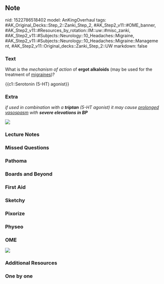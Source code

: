 ## Note
nid: 1522786518402
model: AnKingOverhaul
tags: #AK_Original_Decks::Step_2::Zanki_Step_2, #AK_Step2_v11::#OME_banner, #AK_Step2_v11::#Resources_by_rotation::IM::uw::#misc_zanki, #AK_Step2_v11::#Subjects::Neurology::10_Headaches::Migraine, #AK_Step2_v11::#Subjects::Neurology::10_Headaches::Migraine::Management, #AK_Step2_v11::Original_decks::Zanki_Step_2::UW
markdown: false

### Text
What is the <i>mechanism of action</i> of <b>ergot alkaloids</b>
(may be used for the treatment of <u>migraines</u>)?
<div>
  {{c1::Serotonin (5-HT) agonist}}
</div>

### Extra
<i>if used in combination with a <b>triptan</b> (5-HT agonist) it
may cause <u>prolonged vasospasm</u> with <b>severe elevations in
BP</b></i>
<div>
  <i><b><img src="MT.png"></b></i>
</div>

### Lecture Notes


### Missed Questions


### Pathoma


### Boards and Beyond


### First Aid


### Sketchy


### Pixorize


### Physeo


### OME
<div class="ome-widget">
  <a href="https://onlinemeded.org?ref=anki"><img src=
  "_OME_AnkiFlashcards_General_3.png"></a>
</div>

### Additional Resources


### One by one

